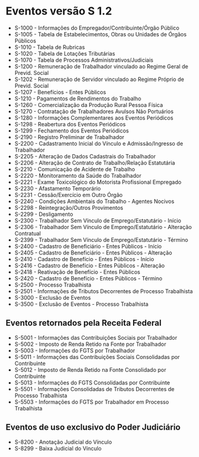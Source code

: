 # Eventos versão S 1.2

- S-1000 - Informações do Empregador/Contribuinte/Órgão Público
- S-1005 - Tabela de Estabelecimentos, Obras ou Unidades de Órgãos Públicos
- S-1010 - Tabela de Rubricas
- S-1020 - Tabela de Lotações Tributárias
- S-1070 - Tabela de Processos Administrativos/Judiciais
- S-1200 - Remuneração de Trabalhador vinculado ao Regime Geral de Previd. Social
- S-1202 - Remuneração de Servidor vinculado ao Regime Próprio de Previd. Social
- S-1207 - Benefícios - Entes Públicos
- S-1210 - Pagamentos de Rendimentos do Trabalho
- S-1260 - Comercialização da Produção Rural Pessoa Física
- S-1270 - Contratação de Trabalhadores Avulsos Não Portuários
- S-1280 - Informações Complementares aos Eventos Periódicos
- S-1298 - Reabertura dos Eventos Periódicos
- S-1299 - Fechamento dos Eventos Periódicos
- S-2190 - Registro Preliminar de Trabalhador
- S-2200 - Cadastramento Inicial do Vínculo e Admissão/Ingresso de Trabalhador
- S-2205 - Alteração de Dados Cadastrais do Trabalhador
- S-2206 - Alteração de Contrato de Trabalho/Relação Estatutária
- S-2210 - Comunicação de Acidente de Trabalho
- S-2220 - Monitoramento da Saúde do Trabalhador
- S-2221 - Exame Toxicológico do Motorista Profissional Empregado
- S-2230 - Afastamento Temporário
- S-2231 - Cessão/Exercício em Outro Órgão
- S-2240 - Condições Ambientais do Trabalho - Agentes Nocivos
- S-2298 - Reintegração/Outros Provimentos
- S-2299 - Desligamento
- S-2300 - Trabalhador Sem Vínculo de Emprego/Estatutário - Início
- S-2306 - Trabalhador Sem Vínculo de Emprego/Estatutário - Alteração Contratual
- S-2399 - Trabalhador Sem Vínculo de Emprego/Estatutário - Término
- S-2400 - Cadastro de Beneficiário - Entes Públicos - Início
- S-2405 - Cadastro de Beneficiário - Entes Públicos - Alteração
- S-2410 - Cadastro de Benefício - Entes Públicos - Início
- S-2416 - Cadastro de Benefício - Entes Públicos - Alteração
- S-2418 - Reativação de Benefício - Entes Públicos
- S-2420 - Cadastro de Benefício - Entes Públicos - Término
- S-2500 - Processo Trabalhista
- S-2501 - Informações de Tributos Decorrentes de Processo Trabalhista
- S-3000 - Exclusão de Eventos
- S-3500 - Exclusão de Eventos - Processo Trabalhista

## Eventos retornados pela Receita Federal

- S-5001 - Informações das Contribuições Sociais por Trabalhador
- S-5002 - Imposto de Renda Retido na Fonte por Trabalhador
- S-5003 - Informações do FGTS por Trabalhador
- S-5011 - Informações das Contribuições Sociais Consolidadas por Contribuinte
- S-5012 - Imposto de Renda Retido na Fonte Consolidado por Contribuinte
- S-5013 - Informações do FGTS Consolidadas por Contribuinte
- S-5501 - Informações Consolidadas de Tributos Decorrentes de Processo Trabalhista
- S-5503 - Informações do FGTS por Trabalhador em Processo Trabalhista

## Eventos de uso exclusivo do Poder Judiciário

- S-8200 - Anotação Judicial do Vínculo
- S-8299 - Baixa Judicial do Vínculo
